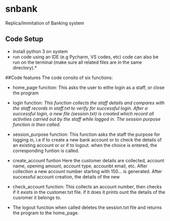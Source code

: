 # snbank
Replica/Immitation  of Banking system

## Code Setup
* Install python 3 on system
* run code using an IDE (e.g Pycharm, VS codes, etc) code can also be run on the terminal (make sure all related files are in the same directory).*

##Code features
The code consits of six functions:

* home_page function: This asks the user to eithe login as a staff, or close the program

* login function:
*This function collects the staff details and compares with the staff records in staff.txt to verify for successful login.
After a successful login, a new file (session.txt) is created which record all activities carried out by the staff while logged in. The session purpose function is then called.*

* session_purpose function:
This function asks the staff the purpose for logging in, i.e if to create a new bank account or to check the details of an existing account or or if to logout.
when the choice is entered, the corresponding funtion is called.

* create_account funtion
Here the customer details are collected, account name, opening amount, account type, accounbt email, etc. After collection a new account number starting with 150... is generated. 
After successful account creation, the details of the new

* check_account function:
This collects an account number, then checks if it exists in the customer.txt file. if it does it prints ount the details of the cusromer it belongs to.

* The logout function when called deletes the session.txt file and returns the program to the home_page.
